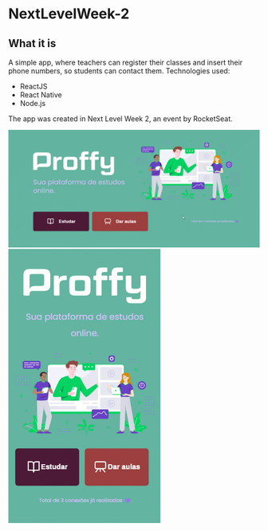 # NextLevelWeek-2
## What it is
 A simple app, where teachers can register their classes and insert their phone numbers, so students can contact them. Technologies used:

- ReactJS
- React Native
- Node.js

The app was created in Next Level Week 2, an event by RocketSeat.

![Web app made with ReactJS](demo/NLW2-W.gif)
![Mobile web version](demo/NLW2-WM.gif)